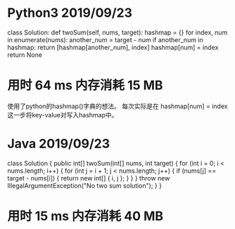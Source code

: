# Python3 2019/09/23

class Solution:
    def twoSum(self, nums, target):
        hashmap = {}
        for index, num in enumerate(nums):
            another_num = target - num
            if another_num in hashmap:
                return [hashmap[another_num], index]
            hashmap[num] = index 
        return None

# 用时 64 ms   内存消耗  15 MB

使用了python的hashmap()字典的想法。
每次实际是在 hashmap[num] = index 这一步将key-value对写入hashmap中。



# Java 2019/09/23

class Solution {
    public int[] twoSum(int[] nums, int target) {
    for (int i = 0; i < nums.length; i++) {
        for (int j = i + 1; j < nums.length; j++) {
            if (nums[j] == target - nums[i]) {
                return new int[] { i, j };
            }
        }
    }
    throw new IllegalArgumentException("No two sum solution");
}
}

# 用时 15 ms   内存消耗 40 MB
